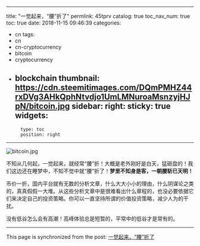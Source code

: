 
---
title: "一觉起来，“腰”折了"
permlink: 45tprv
catalog: true
toc_nav_num: true
toc: true
date: 2018-11-15 09:46:39
categories:
- cn
tags:
- cn
- cn-cryptocurrency
- bitcoin
- cryptocurrency
- blockchain
thumbnail: https://cdn.steemitimages.com/DQmPMHZ44rxDVg3AHkQphNtvdjo1UmLMNuroaMsnzyjHJpN/bitcoin.jpg
sidebar:
    right:
        sticky: true
widgets:
    -
        type: toc
        position: right
---


![bitcoin.jpg](https://cdn.steemitimages.com/DQmPMHZ44rxDVg3AHkQphNtvdjo1UmLMNuroaMsnzyjHJpN/bitcoin.jpg)

不知从几何起，一觉起来，就经常“腰”折！大概是老外刚好是白天，猛砸盘的！我们这边还在睡梦中，不知不觉中就“腰”折了！**梦里不知身是客，一朝腰斩已天明！**

币价一折，国内平台就有无数的分析文章，什么大大小小的理由，什么阴谋论之类的，真真假假一大堆。从这些分析文章中是很难看出什么章程的，也没必要依据它们来决定自己的投资策略。你可以一直坚持所谓的价值投资策略，减少人为的干扰。

没有低谷怎么会有高潮！高峰体验总是短暂的，平常中的低谷才是常有的。

- - -

This page is synchronized from the post: [一觉起来，“腰”折了](https://steemit.com/@lemooljiang/45tprv)
